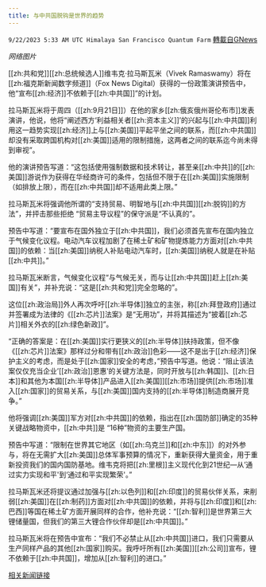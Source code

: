 ```yaml
---
title: 与中共国脱钩是世界的趋势
---
```

`9/22/2023 5:33 AM UTC Himalaya San Francisco Quantum Farm` [轉載自GNews](https://gnews.org/articles/1724974)

*网络图片*

[[zh:共和党]][[zh:总统候选人]]维韦克·拉马斯瓦米（Vivek Ramaswamy）将在[[zh:福克斯新闻数字频道]]（Fox News Digital）获得的一份政策演讲预告中，他“宣布[[zh:经济]]不依赖于[[zh:中共国]]”的计划。

拉马斯瓦米将于周四（[[zh:9月21日]]）在他的家乡[[zh:俄亥俄州哥伦布市]]发表演讲，他说，他将“阐述西方‘利益相关者[[zh:资本主义]]’的兴起与[[zh:中共国]]利用这一趋势实现[[zh:经济]]上与[[zh:美国]]平起平坐之间的联系，而[[zh:中共国]]却没有采取跨国机构对[[zh:美国]]适用的限制措施，这两者之间的联系迄今尚未得到审视”。

他的演讲预告写道：“这包括使用强制数据和技术转让，甚至亲[[zh:中共]]的[[zh:美国]]游说作为获得在华经商许可的条件，包括但不限于在[[zh:美国]]实施限制（如排放上限），而在[[zh:中共国]]却不适用此类上限。”

拉马斯瓦米将强调他所谓的“支持贸易、明智地与[[zh:中共国]][[zh:脱钩]]的方法”，并抨击那些拒绝 “贸易主导议程”的保守派是“不认真的”。

预告中写道：“要宣布在国外独立于[[zh:中共国]]，我们必须首先宣布在国内独立于气候变化议程。电动汽车议程加剧了在稀土矿和矿物提炼能力方面对[[zh:中共国]]的依赖：当[[zh:美国]]纳税人补贴电动汽车时，[[zh:美国]]纳税人就是在补贴[[zh:中共]]。”

拉马斯瓦米断言，气候变化议程“与气候无关，而与让[[zh:中共国]]赶上[[zh:美国]]有关”，并补充说：“这是[[zh:共和党]]完全忽略的”。

这位[[zh:政治局]]外人再次呼吁[[zh:半导体]]独立的主张，称[[zh:拜登政府]]通过并签署成为法律的《[[zh:芯片]]法案》是“无用功”，并将其描述为“披着[[zh:芯片]]相关外衣的[[zh:绿色新政]]”。

“正确的答案是：在[[zh:美国]]实行更狭义的[[zh:半导体]]扶持政策，但不像《[[zh:芯片]]法案》那样过分和带有[[zh:政治]]色彩——这不是出于[[zh:经济]]保护主义的考虑，而是处于[[zh:国家]]安全的考虑，”预告中写道。他说：“阻止该法案仅仅充当企业’[[zh:政治]]恩惠’的关键方法是，同时开放与[[zh:韩国]]、[[zh:日本]]和其他为本国[[zh:半导体]]产品进入[[zh:美国]][[zh:市场]]提供[[zh:市场]]准入[[zh:国家]]的贸易关系，与[[zh:美国]]国内支持的[[zh:半导体]]制造商展开竞争。”

他将强调[[zh:美国]]军方对[[zh:中共国]]的依赖，指出在[[zh:国防部]]确定的35种关键战略物资中，[[zh:中共]]是 “16种”物资的主要生产国。

预告中写道：“限制在世界其它地区（如[[zh:乌克兰]]和[[zh:中东]]）的对外参与，将在无需扩大[[zh:美国]]总体军事预算的情况下，重新获得大量资金，用于重新投资我们的国内国防基地。维韦克将把[[zh:里根]]主义现代化到21世纪—从’通过实力实现和平'到‘通过和平实现繁荣'。”

拉马斯瓦米还将提议通过加强与[[zh:以色列]]和[[zh:印度]]的贸易伙伴关系，来削弱[[zh:美国]]在[[zh:制药]]方面对[[zh:中共国]]的依赖，并将与[[zh:印度]]和[[zh:巴西]]等国在稀土矿方面开展同样的合作，他补充说：“[[zh:智利]]是世界第三大锂储量国，但我们的第三大锂合作伙伴却是[[zh:中共国]]。”

拉马斯瓦米将在预告中宣布：“我们不必禁止从[[zh:中共国]]进口，我们只需要从生产同样产品的其他[[zh:国家]]购买。我呼吁所有[[zh:美国]][[zh:公司]]宣布，锂不依赖于[[zh:中共国]]，增加从[[zh:智利]]的进口。”

[相关新闻链接](https://www.foxnews.com/politics/ramaswamy-unveils-plan-declare-economic-independence-china-upcoming-policy-speech)
